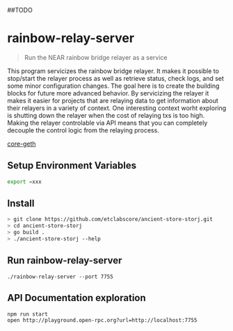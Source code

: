 ##TODO

# rainbow-relay-server
> Run the NEAR rainbow bridge relayer as a service 

This program servicizes the rainbow bridge relayer. It makes it possible to stop/start the relayer process as well as retrieve status, check logs, and set some minor configuration changes. The goal here is to create the building blocks for future more advanced behavior. By servicizing the relayer it makes it easier for projects that are relaying data to get information about their relayers in a variety of context. One interesting context worht exploring is shutting down the relayer when the cost of relaying txs is too high. Making the relayer controlable via API means that you can completely decouple the control logic from the relaying process.

[core-geth](https://github.com/etclabscore/core-geth)
## Setup Environment Variables
```sh
export =xxx
```

## Install

```sh
> git clone https://github.com/etclabscore/ancient-store-storj.git
> cd ancient-store-storj
> go build .
> ./ancient-store-storj --help
```

## Run rainbow-relay-server
```
./rainbow-relay-server --port 7755
```

## API Documentation exploration
```
npm run start
open http://playground.open-rpc.org?url=http://localhost:7755
```

